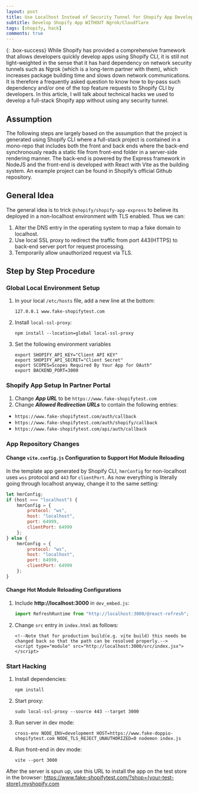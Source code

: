 ```yaml
---
layout: post
title: Use Localhost Instead of Security Tunnel for Shopify App Development
subtitle: Develop Shopify App WITHOUT Ngrok/Cloudflare
tags: [shopify, hack]
comments: true
---
```


{: .box-success}
While Shopify has provided a comprehensive framework that allows developers quickly develop apps using Shopify CLI, it is still not light-weighted in the sense that it has hard dependency on network security tunnels such as Ngrok (which is a long-term partner with them), which increases package building time and slows down network communications. It is therefore a frequently asked question to know how to by-pass such dependency and/or one of the top feature requests to Shopify CLI by developers. In this article, I will talk about technical hacks we used to develop a full-stack Shopify app without using any security tunnel.

## Assumption
The following steps are largely based on the assumption that the project is generated using Shopify CLI where a full-stack project is contained in a mono-repo that includes both the front and back ends where the back-end synchronously reads a static file from front-end folder in a server-side rendering manner. The back-end is powered by the Express framework in NodeJS and the front-end is developed with React with Vite as the building system. An example project can be found in Shopify’s official Github repository.

## General Idea
The general idea is to trick `@shopify/shopify-app-express` to believe its deployed in a non-localhost environment with TLS enabled. Thus we can:
1. Alter the DNS entry in the operating system to map a fake domain to localhost.
2. Use local SSL proxy to redirect the traffic from port 443(HTTPS) to back-end server port for request processing.
3. Temporarily allow unauthorized request via TLS. 

## Step by Step Procedure

### Global Local Environment Setup

1. In your local `/etc/hosts` file, add a new line at the bottom:
   ```console
   127.0.0.1 www.fake-shopifytest.com
   ```
       
2. Install `local-ssl-proxy`:
   ```console
   npm install --location=global local-ssl-proxy
   ```

3. Set the following environment variables
    ```console
    export SHOPIFY_API_KEY="Client API KEY"
    export SHOPIFY_API_SECRET="Client Secret"
    export SCOPES=Scopes Required By Your App for OAuth"
    export BACKEND_PORT=3000
    ```

### Shopify App Setup In Partner Portal

1. Change ***App URL*** to be `https://www.fake-shopifytest.com`
2. Change ***Allowed Redirection URLs*** to contain the following entries:
  - `https://www.fake-shopifytest.com/auth/callback`
  - `https://www.fake-shopifytest.com/auth/shopify/callback`
  - `https://www.fake-shopifytest.com/api/auth/callback`

### App Repository Changes

#### Change `vite.config.js` Configuration to Support Hot Module Reloading
In the template app generated by Shopify CLI, `hmrConfig` for non-localhost uses `wss` protocol and `443` for `clientPort`. As now everything is literally going through localhost anyway, change it to the same setting:
```javascript
let hmrConfig;
if (host === "localhost") {
    hmrConfig = {
        protocol: "ws",
        host: "localhost",
        port: 64999,
        clientPort: 64999
    };
} else {
    hmrConfig = {
        protocol: "ws",
        host: "localhost",
        port: 64999,
        clientPort: 64999
    };
}
```

#### Change Hot Module Reloading Configurations 

1. Include **http://localhost:3000** in `dev_embed.js`:
    ```javascript
    import RefreshRuntime from "http://localhost:3000/@react-refresh";
    ```

2. Change `src` entry in `index.html` as follows:
    ```
    <!--Note that for production build(e.g. vite build) this needs be changed back so that the path can be resolved properly.-->
    <script type="module" src="http://localhost:3000/src/index.jsx"></script>
    ```

### Start Hacking

1. Install dependencies:
   ```console
   npm install
   ```

2. Start proxy:
   ```console
   sudo local-ssl-proxy --source 443 --target 3000
   ```

3. Run server in dev mode:
   ```console
   cross-env NODE_ENV=development HOST=https://www.fake-doppio-shopifytest.com NODE_TLS_REJECT_UNAUTHORIZED=0 nodemon index.js
   ```

4. Run front-end in dev mode:
   ```console
   vite --port 3000
   ```

After the server is spun up, use this URL to install the app on the test store in the browser: <https://www.fake-shopifytest.com/?shop={your-test-store}.myshopify.com>


